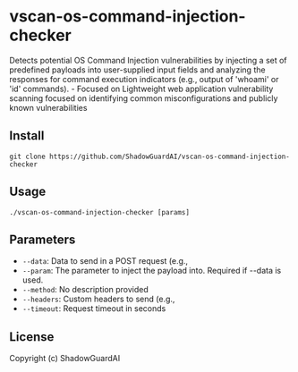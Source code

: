 # vscan-os-command-injection-checker
Detects potential OS Command Injection vulnerabilities by injecting a set of predefined payloads into user-supplied input fields and analyzing the responses for command execution indicators (e.g., output of 'whoami' or 'id' commands). - Focused on Lightweight web application vulnerability scanning focused on identifying common misconfigurations and publicly known vulnerabilities

## Install
`git clone https://github.com/ShadowGuardAI/vscan-os-command-injection-checker`

## Usage
`./vscan-os-command-injection-checker [params]`

## Parameters
- `--data`: Data to send in a POST request (e.g., 
- `--param`: The parameter to inject the payload into.  Required if --data is used.
- `--method`: No description provided
- `--headers`: Custom headers to send (e.g., 
- `--timeout`: Request timeout in seconds

## License
Copyright (c) ShadowGuardAI
